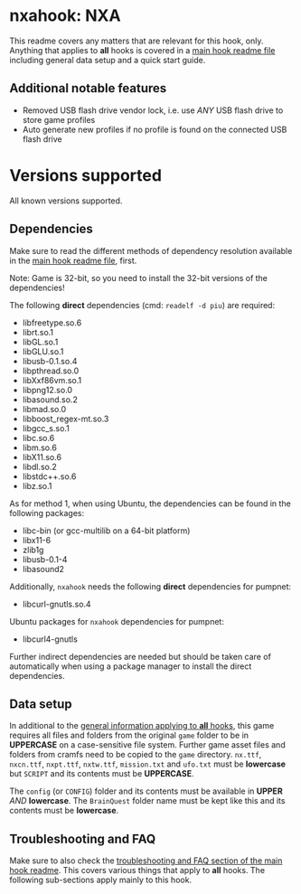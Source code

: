 # nxahook: NXA
This readme covers any matters that are relevant for this hook, only. Anything that applies to **all** hooks is covered
in a [main hook readme file](../hook.md) including general data setup and a quick start guide.

## Additional notable features
* Removed USB flash drive vendor lock, i.e. use _ANY_ USB flash drive to store game profiles
* Auto generate new profiles if no profile is found on the connected USB flash drive

# Versions supported
All known versions supported.

## Dependencies
Make sure to read the different methods of dependency resolution available in the [main hook readme file](../hook.md),
first.

Note: Game is 32-bit, so you need to install the 32-bit versions of the dependencies!

The following **direct** dependencies (cmd: `readelf -d piu`) are required:
* libfreetype.so.6
* librt.so.1
* libGL.so.1
* libGLU.so.1
* libusb-0.1.so.4
* libpthread.so.0
* libXxf86vm.so.1
* libpng12.so.0
* libasound.so.2
* libmad.so.0
* libboost_regex-mt.so.3
* libgcc_s.so.1
* libc.so.6
* libm.so.6
* libX11.so.6
* libdl.so.2
* libstdc++.so.6
* libz.so.1

As for method 1, when using Ubuntu, the dependencies can be found in the following packages:
* libc-bin (or gcc-multilib on a 64-bit platform)
* libx11-6
* zlib1g
* libusb-0.1-4
* libasound2

Additionally, `nxahook` needs the following **direct** dependencies for pumpnet:
* libcurl-gnutls.so.4

Ubuntu packages for `nxahook` dependencies for pumpnet:
* libcurl4-gnutls

Further indirect dependencies are needed but should be taken care of automatically when using a package manager to
install the direct dependencies.

## Data setup
In additional to the [general information applying to **all** hooks](../hook.md#data-setup), this game requires all
files and folders from the original `game` folder to be in **UPPERCASE** on a case-sensitive file system. Further game
asset files and folders from cramfs need to be copied to the `game` directory. `nx.ttf`, `nxcn.ttf`, `nxpt.ttf`,
`nxtw.ttf`, `mission.txt` and `ufo.txt` must be **lowercase** but `SCRIPT` and its contents must be **UPPERCASE**.

The `config` (or `CONFIG`) folder and its contents must be available in **UPPER** _AND_ **lowercase**. The `BrainQuest`
folder name must be kept like this and its contents must be **lowercase**.

## Troubleshooting and FAQ
Make sure to also check the
[troubleshooting and FAQ section of the main hook readme](../hook.md#troubleshooting-and-faq). This covers various
things that apply to **all** hooks. The following sub-sections apply mainly to this hook.